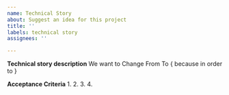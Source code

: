 ```yaml
---
name: Technical Story
about: Suggest an idea for this project
title: ''
labels: technical story
assignees: ''

---
```


**Technical story description**
We want to
Change <thing to change>
From <current state>
To <desired state>
{ because <business reason>
in order to <gain this benefit>}

**Acceptance Criteria**
1.
2. 
3. 
4.
